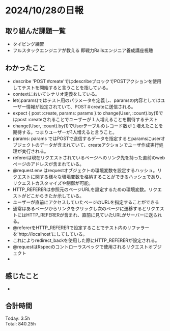 # 2024/10/28の日報
## 取り組んだ課題一覧
* タイピング練習
* フルスタックエンジニアが教える 即戦力Railsエンジニア養成講座視聴
## わかったこと
*  describe 'POST #create'ではdescribeブロックでPOSTアクションを使用してテストを開始すると言うことを指している。
*  contextにおいてシナリオ定義をしている。
*  let(:params)ではテスト用のパラメータを定義し、paramsの内容としてはユーザー情報が設定されていて、POST＃createに送信される。
*  expect { post :create, params: params }.to change(User, :count).by(1)ではpost :createされることでユーザーが１人増えることを期待するテスト
  *  change(User, :count).by(1)でUserテーブルのレコード数が１増えたことを期待する。つまりユーザーが1人増えると言うこと。
*  params: params ではPOSTで送信するデータを指定するとparamsにuserオブジェクトのデータが含まれていて、createアクションでユーザ作成実行処理が実行される。
*  refererは現在リクエストされているページへのリンク先を持った直前のwebページのアドレスが含まれている。
*  @request.env はrequestオブジェクトの環境変数を設定するハッシュ。リクエストに関する様々な環境変数を格納することができるハッシュであり、リクエストカスタマイズや制御が可能。
*  HTTP_REFERERは参照元のページURLを設定するための環境変数。リクエストがどこからきたか示している。
  *  ユーザーが直前にアクセスしていたページのURLを指定することができる
  *  通常はあるページからリンクをクリックし次のページに遷移するとリクエストにはHTTP_REFERERが含まれ、直前に見ていたURLがサーバーに送られる。  
*  @refererをHTTP_REFERERで設定することでテスト内のリファラーを'http://localhost'にしてしている。
  *  これによりredirect_backを使用した際にHTTP_REFERERが設定される。  
*  @requestはRspecのコントローラスペックで使用されるリクエストオブジェクト
*                         
## 感じたこと
* 
## 合計時間  
Today: 3.5h<br>
Total: 840.25h
